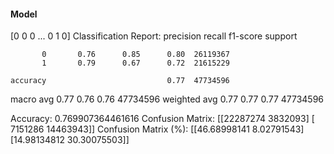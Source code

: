 #### Model
[0 0 0 ... 0 1 0]
Classification Report:
              precision    recall  f1-score   support

           0       0.76      0.85      0.80  26119367
           1       0.79      0.67      0.72  21615229

    accuracy                           0.77  47734596
   macro avg       0.77      0.76      0.76  47734596
weighted avg       0.77      0.77      0.77  47734596

Accuracy: 0.769907364461616
Confusion Matrix:
[[22287274  3832093]
 [ 7151286 14463943]]
Confusion Matrix (%):
[[46.68998141  8.02791543]
 [14.98134812 30.30075503]]
